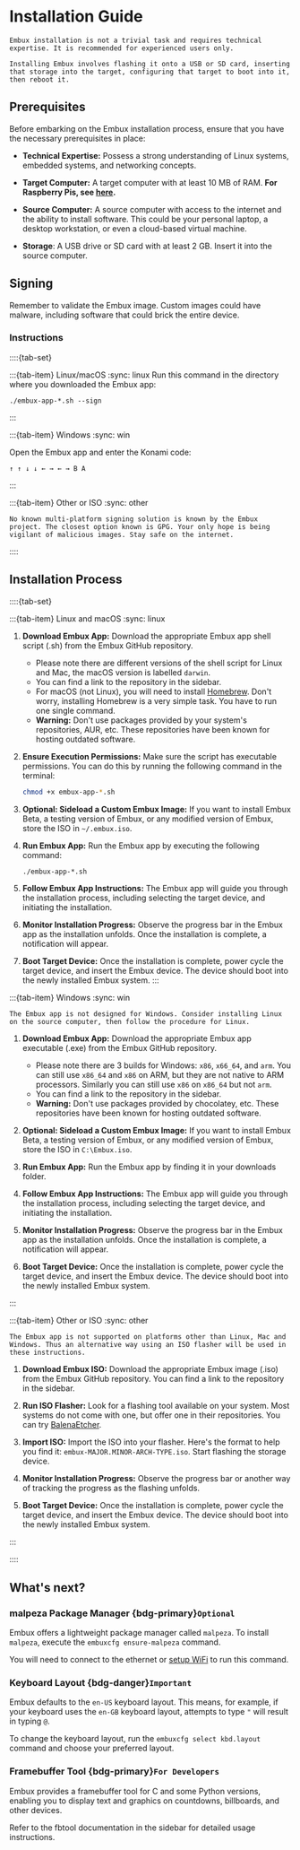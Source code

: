 # Installation Guide

```{warning}
Embux installation is not a trivial task and requires technical expertise. It is recommended for experienced users only.
```

```{admonition} TL;DR
Installing Embux involves flashing it onto a USB or SD card, inserting that storage into the target, configuring that target to boot into it, then reboot it.
```

## Prerequisites

Before embarking on the Embux installation process, ensure that you have the necessary prerequisites in place:

* **Technical Expertise:** Possess a strong understanding of Linux systems, embedded systems, and networking concepts.

* **Target Computer:** A target computer with at least 10 MB of RAM. **For Raspberry Pis, see [here](/install_raspberry.html).**

* **Source Computer:** A source computer with access to the internet and the ability to install software. This could be your personal laptop, a desktop workstation, or even a cloud-based virtual machine.

* **Storage**: A USB drive or SD card with at least 2 GB. Insert it into the source computer.

## Signing

Remember to validate the Embux image. Custom images could have malware, including software that could brick the entire device.

### Instructions

::::{tab-set}

:::{tab-item} Linux/macOS
:sync: linux
Run this command in the directory where you downloaded the Embux app:

```
./embux-app-*.sh --sign
```
:::

:::{tab-item} Windows
:sync: win

Open the Embux app and enter the Konami code:
```
↑ ↑ ↓ ↓ ← → ← → B A
```
:::

:::{tab-item} Other or ISO
:sync: other

```{warning}
No known multi-platform signing solution is known by the Embux project. The closest option known is GPG. Your only hope is being vigilant of malicious images. Stay safe on the internet.
```

::::

## Installation Process

::::{tab-set}

:::{tab-item} Linux and macOS
:sync: linux

1. **Download Embux App:** Download the appropriate Embux app shell script (.sh) from the Embux GitHub repository.
   * Please note there are different versions of the shell script for Linux and Mac, the macOS version is labelled `darwin`.
   * You can find a link to the repository in the sidebar.
   * For macOS (not Linux), you will need to install [Homebrew](https://brew.sh). Don't worry, installing Homebrew is a very simple task. You have to run one single command.
   * **Warning:** Don't use packages provided by your system's repositories, AUR, etc. These repositories have been known for hosting outdated software.

3. **Ensure Execution Permissions:** Make sure the script has executable permissions. You can do this by running the following command in the terminal:

    ```bash
    chmod +x embux-app-*.sh
    ```

4. **Optional: Sideload a Custom Embux Image:** If you want to install Embux Beta, a testing version of Embux, or any modified version of Embux, store the ISO in `~/.embux.iso`.

5. **Run Embux App:** Run the Embux app by executing the following command:

    ```bash
    ./embux-app-*.sh
    ```

6. **Follow Embux App Instructions:** The Embux app will guide you through the installation process, including selecting the target device, and initiating the installation.

7. **Monitor Installation Progress:** Observe the progress bar in the Embux app as the installation unfolds. Once the installation is complete, a notification will appear.

8. **Boot Target Device:** Once the installation is complete, power cycle the target device, and insert the Embux device. The device should boot into the newly installed Embux system.
:::

:::{tab-item} Windows
:sync: win

```{warning}
The Embux app is not designed for Windows. Consider installing Linux on the source computer, then follow the procedure for Linux.
```

1. **Download Embux App:** Download the appropriate Embux app executable (.exe) from the Embux GitHub repository.
   * Please note there are 3 builds for Windows: `x86`, `x66_64`, and `arm`. You can still use `x86_64` and `x86` on ARM, but they are not native to ARM processors. Similarly you can still use `x86` on `x86_64` but not `arm`.
   * You can find a link to the repository in the sidebar.
   * **Warning:** Don't use packages provided by chocolatey, etc. These repositories have been known for hosting outdated software.

3. **Optional: Sideload a Custom Embux Image:** If you want to install Embux Beta, a testing version of Embux, or any modified version of Embux, store the ISO in `C:\Embux.iso`.

4. **Run Embux App:** Run the Embux app by finding it in your downloads folder.

5. **Follow Embux App Instructions:** The Embux app will guide you through the installation process, including selecting the target device, and initiating the installation.

6. **Monitor Installation Progress:** Observe the progress bar in the Embux app as the installation unfolds. Once the installation is complete, a notification will appear.

7. **Boot Target Device:** Once the installation is complete, power cycle the target device, and insert the Embux device. The device should boot into the newly installed Embux system.

:::

:::{tab-item} Other or ISO
:sync: other

```{warning}
The Embux app is not supported on platforms other than Linux, Mac and Windows. Thus an alternative way using an ISO flasher will be used in these instructions.
```

1. **Download Embux ISO:** Download the appropriate Embux image (.iso) from the Embux GitHub repository. You can find a link to the repository in the sidebar.

3. **Run ISO Flasher:** Look for a flashing tool available on your system. Most systems do not come with one, but offer one in their repositories. You can try [BalenaEtcher](https://etcher.balena.io).

4. **Import ISO:** Import the ISO into your flasher. Here's the format to help you find it: `embux-MAJOR.MINOR-ARCH-TYPE.iso`. Start flashing the storage device.

5. **Monitor Installation Progress:** Observe the progress bar or another way of tracking the progress as the flashing unfolds.

6. **Boot Target Device:** Once the installation is complete, power cycle the target device, and insert the Embux device. The device should boot into the newly installed Embux system.

:::

::::

## What's next?

### malpeza Package Manager {bdg-primary}`Optional`
Embux offers a lightweight package manager called `malpeza`. To install `malpeza`, execute the `embuxcfg ensure-malpeza` command.

You will need to connect to the ethernet or [setup WiFi](/wlan.html) to run this command.

### Keyboard Layout {bdg-danger}`Important`
Embux defaults to the `en-US` keyboard layout. This means, for example, if your keyboard uses the `en-GB` keyboard layout, attempts to type `"` will result in typing `@`.

To change the keyboard layout, run the `embuxcfg select kbd.layout` command and choose your preferred layout.

### Framebuffer Tool {bdg-primary}`For Developers`
Embux provides a framebuffer tool for C and some Python versions, enabling you to display text and graphics on countdowns, billboards, and other devices.

Refer to the fbtool documentation in the sidebar for detailed usage instructions.
